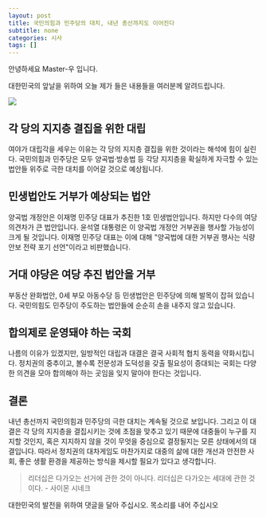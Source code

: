 ```yaml
---
layout: post
title: 국민의힘과 민주당의 대치, 내년 총선까지도 이어진다
subtitle: none
categories: 시사
tags: []
---
```


안녕하세요 Master-우 입니다.

대한민국의 앞날을 위하여 오늘 제가 들은 내용들을 여러분께 알려드립니다.





![](https://source.unsplash.com/800x450/?luxury)

##  각 당의 지지층 결집을 위한 대립

여야가 대립각을 세우는 이유는 각 당의 지지층 결집을 위한 것이라는 해석에 힘이 실린다. 국민의힘과 민주당은 모두 양곡법·방송법 등 각당 지지층을 확실하게 자극할 수 있는 법안들 위주로 극한 대치를 이어갈 것으로 예상됩니다.

## 민생법안도 거부가 예상되는 법안

양곡법 개정안은 이재명 민주당 대표가 추진한 1호 민생법안입니다. 하지만 다수의 여당 의견차가 큰 법안입니다. 윤석열 대통령은 이 양곡법 개정안 거부권을 행사할 가능성이 크게 될 것입니다. 이재명 민주당 대표는 이에 대해 "양곡법에 대한 거부권 행사는 식량안보 전략 포기 선언"이라고 비판했습니다.

## 거대 야당은 여당 추진 법안을 거부

부동산 완화법안, 0세 부모 아동수당 등 민생법안은 민주당에 의해 발목이 잡혀 있습니다. 국민의힘도 민주당이 주도하는 법안들에 순순히 손을 내주지 않고 있습니다.

## 합의제로 운영돼야 하는 국회

나름의 이유가 있겠지만, 일방적인 대립과 대결은 결국 사회적 협치 동력을 약화시킵니다. 정치권의 중추이고, 볼수록 전문성과 도덕성을 갖출 필요성이 증대되는 국회는 다양한 의견을 모아 합의해야 하는 곳임을 잊지 말아야 한다는 것입니다.

## 결론

내년 총선까지 국민의힘과 민주당의 극한 대치는 계속될 것으로 보입니다. 그리고 이 대결은 각 당의 지지층을 결집시키는 것에 초점을 맞추고 있기 때문에 대중들이 누구를 지지할 것인지, 혹은 지지하지 않을 것이 무엇을 중심으로 결정될지는 모른 상태에서의 대결입니다. 따라서 정치권의 대차게임도 마찬가지로 대중의 삶에 대한 개선과 안전한 사회, 좋은 생활 환경을 제공하는 방식을 제시할 필요가 있다고 생각합니다.


> 리더십은 다가오는 선거에 관한 것이 아니다. 리더십은 다가오는 세대에 관한 것이다. - 사이몬 시네크

대한민국의 발전을 위하여 댓글을 달아 주십시오. 목소리를 내어 주십시오
